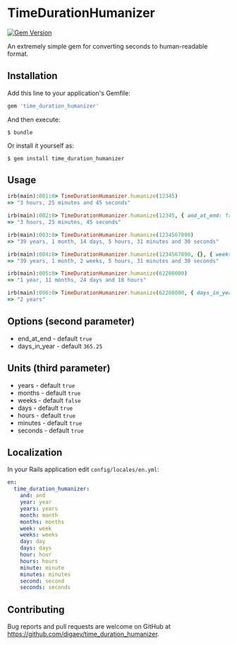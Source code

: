 # TimeDurationHumanizer

[![Gem Version](https://badge.fury.io/rb/time_duration_humanizer.svg)](https://badge.fury.io/rb/time_duration_humanizer)

An extremely simple gem for converting seconds to human-readable format.

## Installation

Add this line to your application's Gemfile:

```ruby
gem 'time_duration_humanizer'
```

And then execute:

    $ bundle

Or install it yourself as:

    $ gem install time_duration_humanizer

## Usage

```ruby
irb(main):001:0> TimeDurationHumanizer.humanize(12345)
=> "3 hours, 25 minutes and 45 seconds"

irb(main):002:0> TimeDurationHumanizer.humanize(12345, { and_at_end: false })
=> "3 hours, 25 minutes, 45 seconds"

irb(main):003:0> TimeDurationHumanizer.humanize(1234567890)
=> "39 years, 1 month, 14 days, 5 hours, 31 minutes and 30 seconds"

irb(main):004:0> TimeDurationHumanizer.humanize(1234567890, {}, { weeks: true })
=> "39 years, 1 month, 2 weeks, 5 hours, 31 minutes and 30 seconds"

irb(main):005:0> TimeDurationHumanizer.humanize(62208000)
=> "1 year, 11 months, 24 days and 18 hours"

irb(main):006:0> TimeDurationHumanizer.humanize(62208000, { days_in_year: 360 })
=> "2 years"
```

## Options (second parameter)

* end_at_end - default `true`
* days_in_year - default `365.25`

## Units (third parameter)

* years - default `true`
* months - default `true`
* weeks - default `false`
* days - default `true`
* hours - default `true`
* minutes - default `true`
* seconds - default `true`

## Localization

In your Rails application edit `config/locales/en.yml`:

```yml
en:
  time_duration_humanizer:
    and: and
    year: year
    years: years
    month: month
    months: months
    week: week
    weeks: weeks
    day: day
    days: days
    hour: hour
    hours: hours
    minute: minute
    minutes: minutes
    second: second
    seconds: seconds
```

## Contributing

Bug reports and pull requests are welcome on GitHub at https://github.com/digaev/time_duration_humanizer.
